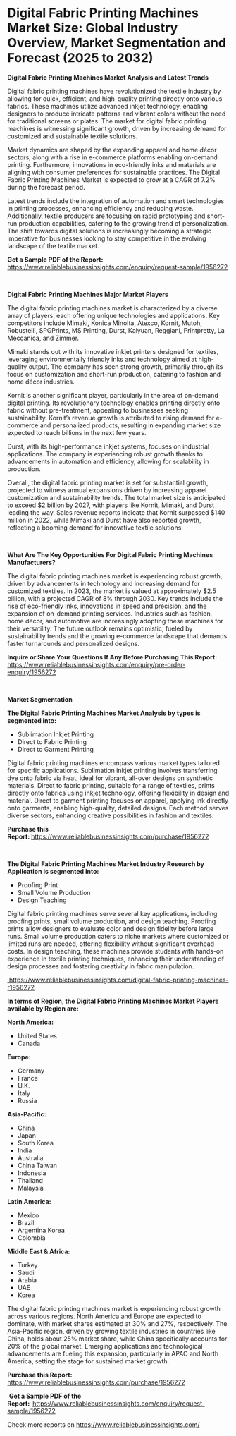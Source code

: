 <p><h1>Digital Fabric Printing Machines Market Size: Global Industry Overview, Market Segmentation and Forecast (2025 to 2032)</h1></p><p><strong>Digital Fabric Printing Machines Market Analysis and Latest Trends</strong></p>
<p><p>Digital fabric printing machines have revolutionized the textile industry by allowing for quick, efficient, and high-quality printing directly onto various fabrics. These machines utilize advanced inkjet technology, enabling designers to produce intricate patterns and vibrant colors without the need for traditional screens or plates. The market for digital fabric printing machines is witnessing significant growth, driven by increasing demand for customized and sustainable textile solutions. </p><p>Market dynamics are shaped by the expanding apparel and home décor sectors, along with a rise in e-commerce platforms enabling on-demand printing. Furthermore, innovations in eco-friendly inks and materials are aligning with consumer preferences for sustainable practices. The Digital Fabric Printing Machines Market is expected to grow at a CAGR of 7.2% during the forecast period. </p><p>Latest trends include the integration of automation and smart technologies in printing processes, enhancing efficiency and reducing waste. Additionally, textile producers are focusing on rapid prototyping and short-run production capabilities, catering to the growing trend of personalization. The shift towards digital solutions is increasingly becoming a strategic imperative for businesses looking to stay competitive in the evolving landscape of the textile market.</p></p>
<p><strong>Get a Sample PDF of the Report:&nbsp;</strong> <a href="https://www.reliablebusinessinsights.com/enquiry/request-sample/1956272?utm_campaign=3256&utm_medium=2&utm_source=Github&utm_content=ia&utm_term=10042025&utm_id=digital-fabric-printing-machines">https://www.reliablebusinessinsights.com/enquiry/request-sample/1956272</a></p>
<p>&nbsp;</p>
<p><strong>Digital Fabric Printing Machines Major Market Players</strong></p>
<p><p>The digital fabric printing machines market is characterized by a diverse array of players, each offering unique technologies and applications. Key competitors include Mimaki, Konica Minolta, Atexco, Kornit, Mutoh, Robustelli, SPGPrints, MS Printing, Durst, Kaiyuan, Reggiani, Printpretty, La Meccanica, and Zimmer. </p><p>Mimaki stands out with its innovative inkjet printers designed for textiles, leveraging environmentally friendly inks and technology aimed at high-quality output. The company has seen strong growth, primarily through its focus on customization and short-run production, catering to fashion and home décor industries.</p><p>Kornit is another significant player, particularly in the area of on-demand digital printing. Its revolutionary technology enables printing directly onto fabric without pre-treatment, appealing to businesses seeking sustainability. Kornit’s revenue growth is attributed to rising demand for e-commerce and personalized products, resulting in expanding market size expected to reach billions in the next few years.</p><p>Durst, with its high-performance inkjet systems, focuses on industrial applications. The company is experiencing robust growth thanks to advancements in automation and efficiency, allowing for scalability in production.</p><p>Overall, the digital fabric printing market is set for substantial growth, projected to witness annual expansions driven by increasing apparel customization and sustainability trends. The total market size is anticipated to exceed $2 billion by 2027, with players like Kornit, Mimaki, and Durst leading the way. Sales revenue reports indicate that Kornit surpassed $140 million in 2022, while Mimaki and Durst have also reported growth, reflecting a booming demand for innovative textile solutions.</p></p>
<p>&nbsp;</p>
<p><strong>What Are The Key Opportunities For Digital Fabric Printing Machines Manufacturers?</strong></p>
<p><p>The digital fabric printing machines market is experiencing robust growth, driven by advancements in technology and increasing demand for customized textiles. In 2023, the market is valued at approximately $2.5 billion, with a projected CAGR of 8% through 2030. Key trends include the rise of eco-friendly inks, innovations in speed and precision, and the expansion of on-demand printing services. Industries such as fashion, home décor, and automotive are increasingly adopting these machines for their versatility. The future outlook remains optimistic, fueled by sustainability trends and the growing e-commerce landscape that demands faster turnarounds and personalized designs.</p></p>
<p><strong>Inquire or Share Your Questions If Any Before Purchasing This Report:</strong> <a href="https://www.reliablebusinessinsights.com/enquiry/pre-order-enquiry/1956272?utm_campaign=3256&utm_medium=2&utm_source=Github&utm_content=ia&utm_term=10042025&utm_id=digital-fabric-printing-machines">https://www.reliablebusinessinsights.com/enquiry/pre-order-enquiry/1956272</a></p>
<p>&nbsp;</p>
<p><strong>Market Segmentation</strong></p>
<p><strong>The Digital Fabric Printing Machines Market Analysis by types is segmented into:</strong></p>
<p><ul><li>Sublimation Inkjet Printing</li><li>Direct to Fabric Printing</li><li>Direct to Garment Printing</li></ul></p>
<p><p>Digital fabric printing machines encompass various market types tailored for specific applications. Sublimation inkjet printing involves transferring dye onto fabric via heat, ideal for vibrant, all-over designs on synthetic materials. Direct to fabric printing, suitable for a range of textiles, prints directly onto fabrics using inkjet technology, offering flexibility in design and material. Direct to garment printing focuses on apparel, applying ink directly onto garments, enabling high-quality, detailed designs. Each method serves diverse sectors, enhancing creative possibilities in fashion and textiles.</p></p>
<p><strong>Purchase this Report:&nbsp;</strong><a href="https://www.reliablebusinessinsights.com/purchase/1956272?utm_campaign=3256&utm_medium=2&utm_source=Github&utm_content=ia&utm_term=10042025&utm_id=digital-fabric-printing-machines">https://www.reliablebusinessinsights.com/purchase/1956272</a></p>
<p>&nbsp;</p>
<p><strong>The Digital Fabric Printing Machines Market Industry Research by Application is segmented into:</strong></p>
<p><ul><li>Proofing Print</li><li>Small Volume Production</li><li>Design Teaching</li></ul></p>
<p><p>Digital fabric printing machines serve several key applications, including proofing prints, small volume production, and design teaching. Proofing prints allow designers to evaluate color and design fidelity before large runs. Small volume production caters to niche markets where customized or limited runs are needed, offering flexibility without significant overhead costs. In design teaching, these machines provide students with hands-on experience in textile printing techniques, enhancing their understanding of design processes and fostering creativity in fabric manipulation.</p></p>
<p><a href="https://www.reliablebusinessinsights.com/digital-fabric-printing-machines-r1956272?utm_campaign=3256&utm_medium=2&utm_source=Github&utm_content=ia&utm_term=10042025&utm_id=digital-fabric-printing-machines">&nbsp;https://www.reliablebusinessinsights.com/digital-fabric-printing-machines-r1956272</a></p>
<p><strong>In terms of Region, the Digital Fabric Printing Machines Market Players available by Region are:</strong></p>
<p>
    <p> <strong> North America: </strong>
        <ul>
            <li>United States</li>
            <li>Canada</li>
        </ul>
        </p> 
    <p> <strong> Europe: </strong>
        <ul>
            <li>Germany</li>
            <li>France</li>
            <li>U.K.</li>
            <li>Italy</li>
            <li>Russia</li>
        </ul>
        </p> 
    <p> <strong> Asia-Pacific: </strong>
        <ul>
            <li>China</li>
            <li>Japan</li>
            <li>South Korea</li>
            <li>India</li>
            <li>Australia</li>
            <li>China Taiwan</li>
            <li>Indonesia</li>
            <li>Thailand</li>
            <li>Malaysia</li>
        </ul>
        </p> 
    <p> <strong> Latin America: </strong>
        <ul>
            <li>Mexico</li>
            <li>Brazil</li>
            <li>Argentina Korea</li>
            <li>Colombia</li>
        </ul>
        </p> 
    <p> <strong> Middle East & Africa: </strong>
        <ul>
            <li>Turkey</li>
            <li>Saudi</li>
            <li>Arabia</li>
            <li>UAE</li>
            <li>Korea</li>
        </ul>
    </p>
    </p>
<p><p>The digital fabric printing machines market is experiencing robust growth across various regions. North America and Europe are expected to dominate, with market shares estimated at 30% and 27%, respectively. The Asia-Pacific region, driven by growing textile industries in countries like China, holds about 25% market share, while China specifically accounts for 20% of the global market. Emerging applications and technological advancements are fueling this expansion, particularly in APAC and North America, setting the stage for sustained market growth.</p></p>
<p><strong>Purchase this Report: </strong><a href="https://www.reliablebusinessinsights.com/purchase/1956272?utm_campaign=3256&utm_medium=2&utm_source=Github&utm_content=ia&utm_term=10042025&utm_id=digital-fabric-printing-machines">https://www.reliablebusinessinsights.com/purchase/1956272</a></p>
<p>&nbsp;<strong>Get a Sample PDF of the Report:&nbsp;&nbsp;</strong><a href="https://www.reliablebusinessinsights.com/enquiry/request-sample/1956272?utm_campaign=3256&utm_medium=2&utm_source=Github&utm_content=ia&utm_term=10042025&utm_id=digital-fabric-printing-machines">https://www.reliablebusinessinsights.com/enquiry/request-sample/1956272</a></p>
<p><strong></strong></p>
<p>Check more reports on <a href="https://www.reliablebusinessinsights.com/?utm_campaign=3256&utm_medium=2&utm_source=Github&utm_content=ia&utm_term=10042025&utm_id=digital-fabric-printing-machines">https://www.reliablebusinessinsights.com/</a></p>
